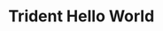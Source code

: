 # Trident Hello World

<!--
DELETE ME AFTER COMPLETING THE DOCUMENT!
---
Task: https://dev.azure.com/mariner-org/polar/_workitems/edit/13140
Title: Trident Hello World
Type: Tutorial
Objective: Guide the user through the simplest clean install possible on a VM.
    Start by downloading the azl-installer/USB-ISO. Then create a
    libvirt/Hyper-V VM and boot the installer. Finally, install the OS and boot
    into it.
-->
